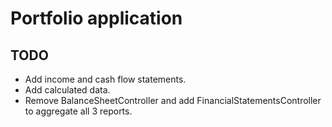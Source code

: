 # Portfolio application

## TODO

- Add income and cash flow statements.
- Add calculated data.
- Remove BalanceSheetController and add FinancialStatementsController to aggregate all 3 reports.